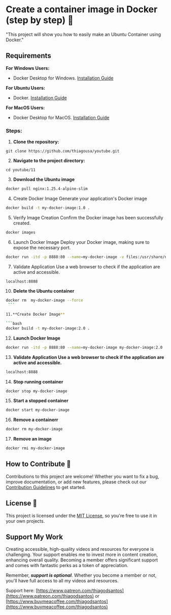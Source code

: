 # Create a container image in Docker (step by step) 🌟

"This project will show you how to easily make an Ubuntu Container using Docker."

## Requirements

**For Windows Users:**
- Docker Desktop for Windows. [Installation Guide](https://www.youtube.com/watch?v=8MrnvUSW_34)

**For Ubuntu Users:**
- Docker. [Installation Guide](https://www.youtube.com/watch?v=f1JqnioiCaQ)

**For MacOS Users:**
- Docker Desktop for MacOS. [Installation Guide](https://www.youtube.com/watch?v=knarlToekQ0&t)

### Steps:

1. **Clone the repository:**
```
git clone https://github.com/thiagousa/youtube.git
```
2. **Navigate to the project directory:**
```
cd youtube/11
```
3. **Download the Ubuntu image**
```bash
docker pull nginx:1.25.4-alpine-slim
```
4. Create Docker Image
Generate your application's Docker image

```bash
docker build -t my-docker-image:1.0 .
```

5. Verify Image Creation
Confirm the Docker image has been successfully created.
```bash
docker images
```

6. Launch Docker Image
Deploy your Docker image, making sure to expose the necessary port.

```bash
docker run -itd -p 8888:80 --name=my-docker-image -v files:/usr/share/nginx/html/ my-docker-image:1.0
```

7. Validate Application Use a web browser to check if the application are active and accessible.

```bash
localhost:8888
```

10. **Delete the Ubuntu container**
   ```bash
   docker rm  my-docker-image --force
    ```

11.**Create Docker Image**

```bash
docker build -t my-docker-image:2.0 .
```

12. **Launch Docker Image**

```bash
docker run -itd -p 8888:80 --name=my-docker-image my-docker-image:2.0
```

13. **Validate Application Use a web browser to check if the application are active and accessible.**

```bash
localhost:8888
```

14. **Stop running container**
```bash
docker stop my-docker-image
```

15. **Start a stopped container**
```bash
docker start my-docker-image
```

16. **Remove a containerr**
```bash
docker rm my-docker-image
```

17. **Remove an image**
```bash
docker rmi my-docker-image
```

## How to Contribute 🤝

Contributions to this project are welcome! Whether you want to fix a bug, improve documentation, or add new features, please check out our [Contribution Guidelines](../CONTRIBUTING.md) to get started.

## License 📜

This project is licensed under the [MIT License](../LICENSE), so you're free to use it in your own projects.

## Support My Work

Creating accessible, high-quality videos and resources for everyone is challenging. Your support enables me to invest more in content creation, enhancing overall quality. Becoming a member offers significant support and comes with fantastic perks as a token of appreciation.

Remember, ***support is optional***. Whether you become a member or not, you'll have full access to all my videos and resources.

Support here: [https://www.patreon.com/thiagodsantos](https://www.patreon.com/thiagodsantos) or [https://www.buymeacoffee.com/thiagodsantos](https://www.buymeacoffee.com/thiagodsantos)
